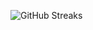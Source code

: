 ![GitHub Streaks](https://github-streaks-mqc9.onrender.com/streak/happilli/image?theme=midnight&cache_bust=1743357005&lang=ja)

